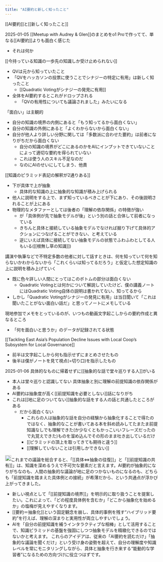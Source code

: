 ```yaml
---
title: "AI要約と新しく知ったこと"
---
```


[[AI要約]]と[[新しく知ったこと]]

2025-01-05
[[Meetup with Audrey & Glen]]のまとめをo1 Proで作ってて、単なる[[AI要約]]よりも面白く感じた
- それは何か

[[今持っている知識の一歩先の知識しか受け止められない]]
- QVは元から知っていたこと
- 「QVをハッカソンの投票に使うことでシナジーの特定に有用」は新しく知ったこと
    - [[Quadratic Votingがシナジーの発見に有用]]
- 全体をAI要約するとこれがドロップされる
    - 「QVの有用性についても議論されました」みたいになる

「面白い」は主観的
- 自分の知識の境界の内側にあると「もう知ってるから面白くない」
- 自分の知識の外側にあると「よくわからないから面白くない」
- 自分が他人より詳しい分野に関しては「多数派に合わせた要約」は前者になりがちだから面白くない
    - 自分の知識の境界がどこにあるのかをAIにインプットできていないことによって適切な要約を得られていない
    - これは使う人のスキル不足なのだ
    - なのにAIのせいにしてしまう、他責

[[知識のピラミッド表記の解釈が2通りある]]
- 下が具体で上が抽象
    - 具体的な知識の上に抽象的な知識が積み上げられる
- 他人に説明をする上で、まず知っているべきことが下にあり、その後説明されることが上にある
- 物理的なメタファーとしては後者の「理解の依存関係」の特徴が強い
    - が「具体例が先で抽象モデルが後」という別の話と合体して前者になっている
    - きちんと具体と接続している抽象モデルでなければ掘り下げて具体的アクションにつなげることができない、と考えている
    - 逆にいえば具体に接続してない抽象モデルの状態でふわふわとしてる人もいる([[根無し草の知識]])

講演や執筆などで不特定多数の他者に対して話すときは、何を知っていて何を知らないかわからないから「これくらいは知ってるだろう」と仮定した想定知識の上に説明を積み上げていく
- 既に色々詳しい人間にとってはこのボトムの部分は面白くない
    - Quadratic Votingとは何かについて解説していたけど、僕の講義ノートにはQuadratic Voting自体の説明は書かれてない、知ってるから
- しかし「Quadratic Votingがシナジーの発見に有用」は当日聞いて「これは聞いたことがない面白い話だ」と思ってノートにメモしている

現地参加でメモをとっているのが、いつもの動画文字起こしからの要約作成と異なるところ
- 「何を面白いと思うか」のデータが記録されてる状態

[[Tackling East Asia’s Population Decline Issues with Local Coop’s Subsystem for Local Governance]]
- 前半は文字起こしから何も指示せずにまとめさせたもの
- 後半は僕がノートを見て視点(=切り口)を指示したもの

2025-01-06
具体的なものに帰着せずに[[抽象的な話で堂々巡りする人]]がいる
- 本人は堂々巡りと認識してない
具体抽象と別に理解の前提知識の依存関係がある
- AI要約は抽象度が高く[[前提知識を必要としない]]話になりがち
- これは[[地に足のついてない]]抽象的な話をする人の話と共通したところがある
    - だから面白くない
        - これらの人は抽象的な話を自分の経験から抽象化することで得たのではなく、抽象的なことが書いてある本を斜め読みしてたまたま前提知識なしでも理解できた(か少なくともかっこいいフレーズだったので丸覚えできた)ものを溜め込んでその形のまま吐き出しているだけ
        - [[ピラミッドの頂上を取ってきても期待と違う]]
        - [[理解していないことは引用しかできない]]

<img src='https://scrapbox.io/api/pages/nishio/o1 Pro/icon' alt='o1 Pro.icon' height="19.5"/>これまでの議論を総合すると、「[[具体⇔抽象の往復]]」と「[[前提知識の共有]]」は、知識を深めるうえで不可欠な要素だと言えます。AI要約が抽象的になりがちなのも、人間の抽象的な議論が地に足のつかないものになるのも、どちらも「前提知識を踏まえた具体例との接続」が希薄だから、という共通点が浮かび上がってきました。
- 新しい視点として「[[前提知識の境界]]」を明示的に取り扱うことを提案したい。これによって、「どの程度具体例を含むか」「どこから抽象化を始めるか」の塩梅が見えやすくなります。
- [[要約＝抽象化]]という固定観念を崩し、具体的事例を残す“ハイブリッド要約”を行えば、理解の深まりと実用性が両立しやすいでしょう。
- AIを「自分の前提知識を補うインタラクティブな相棒」として活用することで、知識ピラミッドの基盤を強固にしつつ抽象モデルを精緻化できるのではないかと考えます。
これらのアイデアは、従来の「AI要約を読むだけ」「抽象的な議論を聞くだけ」という受け身の姿勢を超えて、自分の理解度や知識レベルを常にモニタリングしながら、具体と抽象を行き来する“能動的な学習者”になるための方向づけに役立つはずです。
